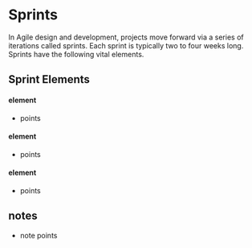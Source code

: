 Sprints
=
In Agile design and development, projects move forward via a series of iterations called sprints. Each sprint is typically two to four weeks long. Sprints have the following vital elements.

Sprint Elements
-
#### element 
+ points
 
#### element 
+ points
 
#### element 
+ points

notes
-
+ note points
